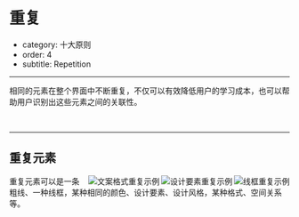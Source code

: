 # 重复

- category: 十大原则
- order: 4
- subtitle: Repetition

---

相同的元素在整个界面中不断重复，不仅可以有效降低用户的学习成本，也可以帮助用户识别出这些元素之间的关联性。

<br>

---

## 重复元素

<img class="preview-img" align="right" alt="线框重复示例" src="https://os.alipayobjects.com/rmsportal/SREcKOUMmiWPQNO.png">

<img class="preview-img" align="right" alt="设计要素重复示例" src="https://os.alipayobjects.com/rmsportal/ZjFUWyPHGzyQJYD.png">

<img class="preview-img" align="right" alt="文案格式重复示例" src="https://os.alipayobjects.com/rmsportal/mveDxAdjucdJDll.png">

重复元素可以是一条粗线、一种线框，某种相同的颜色、设计要素、设计风格，某种格式、空间关系等。
